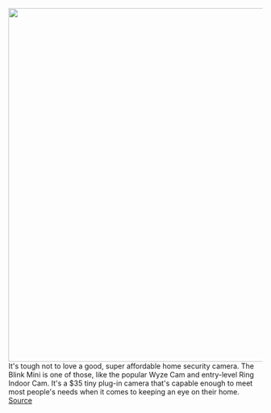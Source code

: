 <img src='https://cdn.vox-cdn.com/thumbor/ukouOsATIw4jFVl_l0QWHczHRyw=/0x0:2040x1367/1200x800/filters:focal(857x521:1183x847)/cdn.vox-cdn.com/uploads/chorus_image/image/66719937/cfaulkner_200424_3991_0011.0.0.jpg' width='700px' /><br/>
It's tough not to love a good, super affordable home security camera. The Blink Mini is one of those, like the popular Wyze Cam and entry-level Ring Indoor Cam. It's a $35 tiny plug-in camera that's capable enough to meet most people's needs when it comes to keeping an eye on their home.
<a href='https://www.theverge.com/2020/4/28/21231112/blink-mini-smart-home-camera-security-cam-review'> Source <a/>
